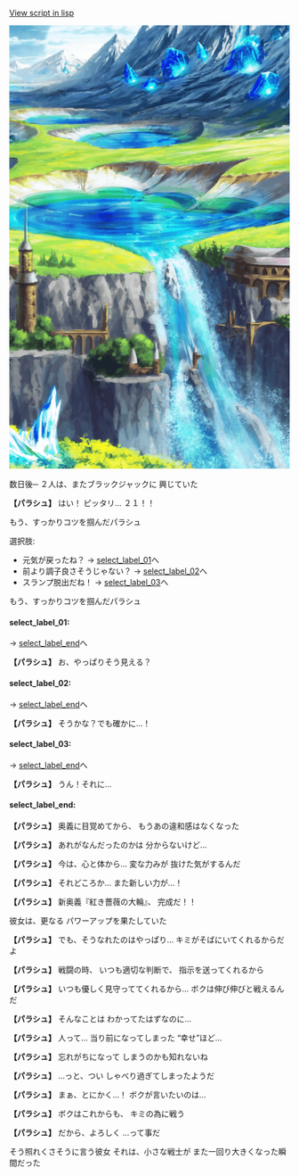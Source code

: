 [View script in lisp](../scripts/20046204.txt)

![highland.png](../images/backgrounds/highland.png)

数日後─
２人は、またブラックジャックに
興じていた

**【パラシュ】**
はい！
ピッタリ…
２１！！

もう、すっかりコツを掴んだパラシュ

選択肢:
- 元気が戻ったね？ → [select_label_01](#select_label_01)へ
- 前より調子良さそうじゃない？ → [select_label_02](#select_label_02)へ
- スランプ脱出だね！ → [select_label_03](#select_label_03)へ

もう、すっかりコツを掴んだパラシュ

#### select_label_01:
 → [select_label_end](#select_label_end)へ

**【パラシュ】**
お、やっぱりそう見える？

#### select_label_02:
 → [select_label_end](#select_label_end)へ

**【パラシュ】**
そうかな？でも確かに…！

#### select_label_03:
 → [select_label_end](#select_label_end)へ

**【パラシュ】**
うん！それに…

#### select_label_end:

**【パラシュ】**
奥義に目覚めてから、
もうあの違和感はなくなった

**【パラシュ】**
あれがなんだったのかは
分からないけど…

**【パラシュ】**
今は、心と体から…
変な力みが
抜けた気がするんだ

**【パラシュ】**
それどころか…
また新しい力が…！

**【パラシュ】**
新奥義『紅き薔薇の大輪』、
完成だ！！

彼女は、更なる
パワーアップを果たしていた

**【パラシュ】**
でも、そうなれたのはやっぱり…
キミがそばにいてくれるからだよ

**【パラシュ】**
戦闘の時、
いつも適切な判断で、
指示を送ってくれるから

**【パラシュ】**
いつも優しく見守っててくれるから…
ボクは伸び伸びと戦えるんだ

**【パラシュ】**
そんなことは
わかってたはずなのに…

**【パラシュ】**
人って…
当り前になってしまった
“幸せ”ほど…

**【パラシュ】**
忘れがちになって
しまうのかも知れないね

**【パラシュ】**
…っと、つい
しゃべり過ぎてしまったようだ

**【パラシュ】**
まぁ、とにかく…！
ボクが言いたいのは…

**【パラシュ】**
ボクはこれからも、
キミの為に戦う

**【パラシュ】**
だから、よろしく
…って事だ

そう照れくさそうに言う彼女
それは、小さな戦士が
また一回り大きくなった瞬間だった